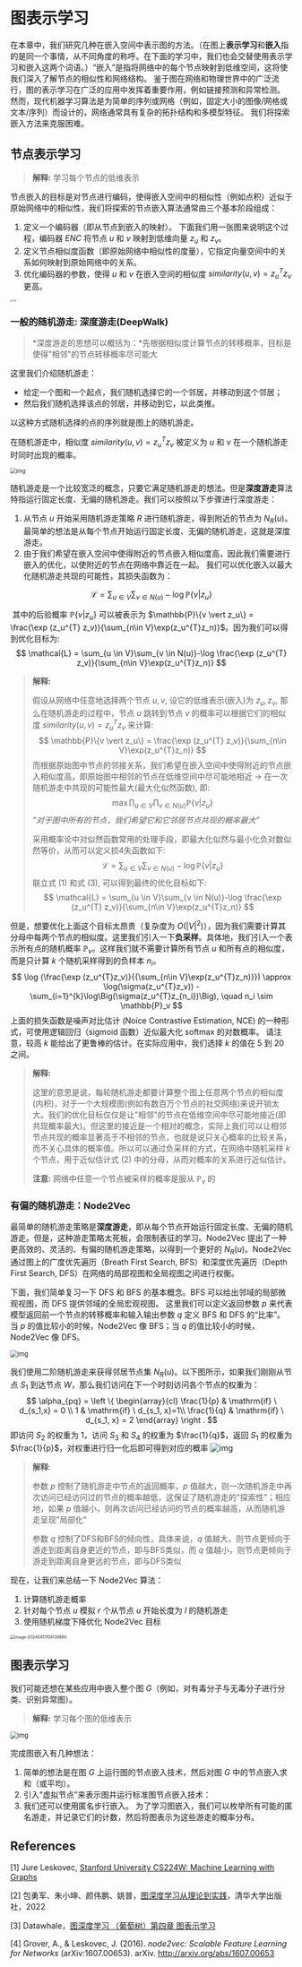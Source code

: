 # 图表示学习

在本章中，我们研究几种在嵌入空间中表示图的方法。（在图上**表示学习**和**嵌入**指的是同一个事情，从不同角度的称呼。在下面的学习中，我们也会交替使用表示学习和嵌入这两个词语。）“嵌入”是指将网络中的每个节点映射到低维空间，这将使我们深入了解节点的相似性和网络结构。 鉴于图在网络和物理世界中的广泛流行，图的表示学习在广泛的应用中发挥着重要作用，例如链接预测和异常检测。 然而，现代机器学习算法是为简单的序列或网格（例如，固定大小的图像/网格或文本/序列）而设计的，网络通常具有复杂的拓扑结构和多模型特征。 我们将探索嵌入方法来克服困难。

## 节点表示学习

>   **解释:** 学习每个节点的低维表示

节点嵌入的目标是对节点进行编码，使得嵌入空间中的相似性（例如点积）近似于原始网络中的相似性，我们将探索的节点嵌入算法通常由三个基本阶段组成：

1.  定义一个编码器（即从节点到嵌入的映射）。 下面我们用一张图来说明这个过程，编码器 $ENC$ 将节点 $u$ 和 $v$ 映射到低维向量 $z_u$ 和 $z_v$。
2.  定义节点相似度函数（即原始网络中相似性的度量），它指定向量空间中的关系如何映射到原始网络中的关系。
3.  优化编码器的参数，使得 $u$ 和 $v$ 在嵌入空间的相似度 $similarity(u, v)=z_u^{T}z_v$ 更高。

<img src="https://datawhalechina.github.io/grape-book/figures/04%E5%9B%BE%E8%A1%A8%E7%A4%BA%E5%AD%A6%E4%B9%A0/4_node_embeddings.png" alt="img" style="zoom: 25%;" />

### 一般的随机游走: 深度游走(DeepWalk)

>   *深度游走的思想可以概括为：*先根据相似度计算节点的转移概率，目标是使得"相邻"的节点转移概率尽可能大

这里我们介绍随机游走：

-   给定一个图和一个起点，我们随机选择它的一个邻居，并移动到这个邻居；
-   然后我们随机选择该点的邻居，并移动到它，以此类推。

以这种方式随机选择的点的序列就是图上的随机游走。

在随机游走中，相似度 $similarity(u, v)=z_u^{T}z_v$ 被定义为 $u$ 和 $v$ 在一个随机游走时同时出现的概率。

<img src="https://datawhalechina.github.io/grape-book/figures/04%E5%9B%BE%E8%A1%A8%E7%A4%BA%E5%AD%A6%E4%B9%A0/4_random_walk.png" alt="img" style="zoom: 67%;" />

随机游走是一个比较宽泛的概念，只要它满足随机游走的想法。但是**深度游走**算法特指运行固定长度、无偏的随机游走。我们可以按照以下步骤进行深度游走：

1.  从节点 $u$ 开始采用随机游走策略 $R$ 进行随机游走，得到附近的节点为 $N_R(u)$。最简单的想法是从每个节点开始运行固定长度、无偏的随机游走，这就是深度游走。
2.  由于我们希望在嵌入空间中使得附近的节点嵌入相似度高，因此我们需要进行嵌入的优化，以使附近的节点在网络中靠近在一起。 我们可以优化嵌入以最大化随机游走共现的可能性，其损失函数为：

$$
\mathcal{L} = \sum_{u \in V}\sum_{v \in N(u)}-\log \mathbb{P}\{v \vert z_u\}
$$

​	其中的后验概率 $\mathbb{P}\{v \vert z_u\}$ 可以被表示为 $\mathbb{P}\{v \vert z_u\} = \frac{\exp (z_u^{T} z_v)}{\sum_{n\in V}\exp(z_u^{T}z_n)}$。因为我们可以得到优化目标为:
$$
\mathcal{L} = \sum_{u \in V}\sum_{v \in N(u)}-\log \frac{\exp (z_u^{T} z_v)}{\sum_{n\in V}\exp(z_u^{T}z_n)}
$$

>   **解释:**
>
>   假设从网络中任意地选择两个节点 $u, v$, 设它的低维表示(嵌入)为 $z_u, z_v$, 那么在随机游走的过程中，节点 $u$ 跳转到节点 $v$ 的概率可以根据它们的相似度 $similarity(u, v) = z_u^{T}z_v$ 来计算:
>   $$
>   \mathbb{P}\{v \vert z_u\} = \frac{\exp (z_u^{T} z_v)}{\sum_{n\in V}\exp(z_u^{T}z_n)}
>   $$
>   而根据原始图中节点的邻接关系，我们希望在嵌入空间中使得附近的节点嵌入相似度高，即原始图中相邻的节点在低维空间中尽可能地相近 -> 在一次随机游走中共现的可能性最大(最大化似然函数), 即:
>   $$
>   \max  \prod_{u \in V}\prod_{v \in N(u)}\mathbb{P}\{v \vert z_u\}
>   $$
>   *"对于图中所有的节点，我们希望它和它邻居节点共现的概率最大"*
>
>   采用概率论中对似然函数常用的处理手段，即最大化似然与最小化负对数似然等价，从而可以定义损4失函数如下:
>   $$
>   \mathcal{L} = \sum_{u \in V}\sum_{v \in N(u)}-\log \mathbb{P}\{v \vert z_u\}
>   $$
>   联立式 $(1)$ 和式 $(3)$, 可以得到最终的优化目标如下:
>   $$
>   \mathcal{L} = \sum_{u \in V}\sum_{v \in N(u)}-\log \frac{\exp (z_u^{T} z_v)}{\sum_{n\in V}\exp(z_u^{T}z_n)}
>   $$

但是，想要优化上面这个目标太昂贵（复杂度为 $O(\vert V \vert^{2})$），因为我们需要计算其分母中每两个节点的相似度。这里我们引入一下**负采样**。具体地，我们引入一个表示所有点的随机概率 $\mathbb{P}_v$。这样我们就不需要计算所有节点 $u$ 和所有点的相似度，而是只计算 $k$ 个随机采样得到的负样本 $n_i$。
$$
\log (\frac{\exp (z_u^{T}z_v)}{{\sum_{n\in V}\exp(z_u^{T}z_n)}}) \approx \log(\sigma(z_u^{T}z_v)) - \sum_{i=1}^{k}\log\Big(\sigma(z_u^{T}z_{n_i})\Big), \quad n_i \sim \mathbb{P}_v
$$
上面的损失函数是噪声对比估计 (Noice Contrastive Estimation, NCE) 的一种形式，可使用逻辑回归（sigmoid 函数）近似最大化 softmax 的对数概率。 请注意，较高 $k$ 能给出了更鲁棒的估计。在实际应用中，我们选择 $k$ 的值在 $5$ 到 $20$ 之间。

>   **解释:**
>
>   这里的意思是说，每轮随机游走都要计算整个图上任意两个节点的相似度(内积)，对于一个大规模图(例如有数百万个节点的社交网络)来说开销太大。我们的优化目标仅仅是让"相邻"的节点在低维空间中尽可能地接近(即共现概率最大)。但这里的接近是一个相对的概念，实际上我们可以让相邻节点共现的概率显著高于不相邻的节点，也就是说只关心概率的比较关系，而不关心具体的概率值。所以可以通过负采样的方式，在网络中随机采样 $k$ 个节点，用于近似估计式 $(2)$ 中的分母，从而对概率的关系进行近似估计。
>
>   **注意:** 网络中任意一个节点被采样的概率是服从 $\mathbb{P}_v$ 的

### 有偏的随机游走：Node2Vec

最简单的随机游走策略是**深度游走**，即从每个节点开始运行固定长度、无偏的随机游走。但是，这种游走策略太死板，会限制表征的学习。Node2Vec 提出了一种更高效的、灵活的、有偏的随机游走策略，以得到一个更好的 $N_R(u)$。Node2Vec 通过图上的广度优先遍历（Breath First Search, BFS）和深度优先遍历（Depth First Search, DFS）在网络的局部视图和全局视图之间进行权衡。

下面，我们简单复习一下 DFS 和 BFS 的基本概念。BFS 可以给出邻域的局部微观视图，而 DFS 提供邻域的全局宏观视图。 这里我们可以定义返回参数 $p$ 来代表模型返回前一个节点的转移概率和输入输出参数 $q$ 定义 BFS 和 DFS 的“比率”。当 $p$ 的值比较小的时候，Node2Vec 像 BFS；当 $q$ 的值比较小的时候，Node2Vec 像 DFS。

<img src="https://datawhalechina.github.io/grape-book/figures/04%E5%9B%BE%E8%A1%A8%E7%A4%BA%E5%AD%A6%E4%B9%A0/4_node2vec.png" alt="img" style="zoom:80%;" />

我们使用二阶随机游走来获得邻居节点集 $N_R(u)$。以下图所示，如果我们刚刚从节点 $S_1$ 到达节点 $W$，那么我们访问在下一个时刻访问各个节点的权重为：
$$
\alpha_{pq} = 
\left \{
\begin{array}{cl}
\frac{1}{p} & \mathrm{if} \ d_{s_1,x} = 0 \\
1 & \mathrm{if} \ d_{s_1, x}=1\\
\frac{1}{q} & \mathrm{if} \ d_{s_1, x} = 2
\end{array}
\right .
$$
即访问 $S_2$ 的权重为 $1$，访问 $S_3$ 和 $S_4$ 的权重为 $\frac{1}{q}$，返回 $S_1$ 的权重为 $\frac{1}{p}$，对权重进行归一化后即可得到对应的概率
<img src="https://datawhalechina.github.io/grape-book/figures/04%E5%9B%BE%E8%A1%A8%E7%A4%BA%E5%AD%A6%E4%B9%A0/4_biased_walk.png" alt="img"  />

>   **解释**:
>
>   参数 $p$ 控制了随机游走中节点的返回概率，$p$ 值越大，则一次随机游走中再次访问已经访问过的节点的概率越低，这保证了随机游走的"探索性"；相应地，如果 $p$ 值越小，则再次访问已经访问的节点的概率越高，从而随机游走呈现"局部化"
>
>   参数 $q$ 控制了DFS和BFS的倾向性，具体来说，$q$ 值越大，则节点更倾向于游走到距离自身更近的节点，即与BFS类似，而 $q$ 值越小，则节点更倾向于游走到距离自身更远的节点，即与DFS类似

现在，让我们来总结一下 Node2Vec 算法：

1.  计算随机游走概率
2.  针对每个节点 $u$ 模拟 $r$ 个从节点 $u$ 开始长度为 $l$ 的随机游走
3.  使用随机梯度下降优化 Node2Vec 目标

<img src="C:\Users\weepcat\AppData\Roaming\Typora\typora-user-images\image-20240417104130660.png" alt="image-20240417104130660" style="zoom: 50%;" />

## 图表示学习

我们可能还想在某些应用中嵌入整个图 $G$（例如，对有毒分子与无毒分子进行分类、识别异常图）。

>   **解释:** 学习每个图的低维表示

<img src="https://datawhalechina.github.io/grape-book/figures/04%E5%9B%BE%E8%A1%A8%E7%A4%BA%E5%AD%A6%E4%B9%A0/4_graph_embedding.png" alt="img" style="zoom:80%;" />

完成图嵌入有几种想法：

1.  简单的想法是在图 $G$ 上运行图的节点嵌入技术，然后对图 $G$ 中的节点嵌入求和（或平均）。
2.  引入“虚拟节点”来表示图并运行标准图节点嵌入技术：
3.  我们还可以使用匿名步行嵌入。 为了学习图嵌入，我们可以枚举所有可能的匿名游走，并记录它们的计数，然后将图表示为这些游走的概率分布。

## References

[1] Jure Leskovec, [Stanford University CS224W: Machine Learning with Graphs](https://web.stanford.edu/class/cs224w/)

[2] 包勇军、朱小坤、颜伟鹏、姚普，[图深度学习从理论到实践](http://www.tup.tsinghua.edu.cn/Wap/tsxqy.aspx?id=09165201)，清华大学出版社，2022

[3] Datawhale，[图深度学习 （葡萄树）第四章 图表示学习](https://datawhalechina.github.io/grape-book/#/)

[4] Grover, A., & Leskovec, J. (2016). *node2vec: Scalable Feature Learning for Networks* (arXiv:1607.00653). arXiv. http://arxiv.org/abs/1607.00653

